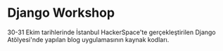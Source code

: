 Django Workshop
===
30-31 Ekim tarihlerinde İstanbul HackerSpace'te gerçekleştirilen Django Atölyesi'nde yapılan blog uygulamasının kaynak kodları.

